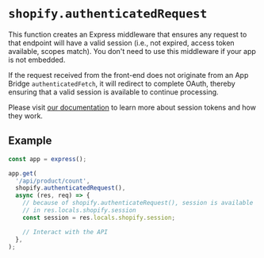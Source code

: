 # `shopify.authenticatedRequest`

This function creates an Express middleware that ensures any request to that endpoint will have a valid session (i.e., not expired, access token available, scopes match). You don't need to use this middleware if your app is not embedded.

If the request received from the front-end does not originate from an App Bridge `authenticatedFetch`, it will redirect to complete OAuth, thereby ensuring that a valid session is available to continue processing.

Please visit [our documentation](https://shopify.dev/apps/auth/oauth/session-tokens) to learn more about session tokens and how they work.

## Example

```ts
const app = express();

app.get(
  '/api/product/count',
  shopify.authenticatedRequest(),
  async (res, req) => {
    // because of shopify.authenticateRequest(), session is available
    // in res.locals.shopify.session
    const session = res.locals.shopify.session;

    // Interact with the API
  },
);
```
